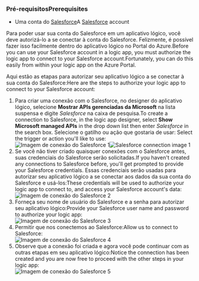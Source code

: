 ### <a name="prerequisites"></a><span data-ttu-id="b4f44-101">Pré-requisitos</span><span class="sxs-lookup"><span data-stu-id="b4f44-101">Prerequisites</span></span>
* <span data-ttu-id="b4f44-102">Uma conta do [Salesforce](https://salesforce.com)</span><span class="sxs-lookup"><span data-stu-id="b4f44-102">A [Salesforce](https://salesforce.com) account</span></span>  

<span data-ttu-id="b4f44-103">Para poder usar sua conta do Salesforce em um aplicativo lógico, você deve autorizá-lo a se conectar à conta do Salesforce. Felizmente, é possível fazer isso facilmente dentro do aplicativo lógico no Portal do Azure.</span><span class="sxs-lookup"><span data-stu-id="b4f44-103">Before you can use your Salesforce account in a logic app, you must authorize the logic app to connect to your Salesforce account.Fortunately, you can do this easily from within your logic app on the Azure Portal.</span></span>  

<span data-ttu-id="b4f44-104">Aqui estão as etapas para autorizar seu aplicativo lógico a se conectar à sua conta do Salesforce:</span><span class="sxs-lookup"><span data-stu-id="b4f44-104">Here are the steps to authorize your logic app to connect to your Salesforce account:</span></span>  

1. <span data-ttu-id="b4f44-105">Para criar uma conexão com o Salesforce, no designer do aplicativo lógico, selecione **Mostrar APIs gerenciadas da Microsoft** na lista suspensa e digite *Salesforce* na caixa de pesquisa.</span><span class="sxs-lookup"><span data-stu-id="b4f44-105">To create a connection to Salesforce, in the logic app designer, select **Show Microsoft managed APIs** in the drop down list then enter *Salesforce* in the search box.</span></span> <span data-ttu-id="b4f44-106">Selecione o gatilho ou ação que gostaria de usar: </span><span class="sxs-lookup"><span data-stu-id="b4f44-106">Select the trigger or action you'll like to use:</span></span>  
   <span data-ttu-id="b4f44-107">![Imagem de conexão do Salesforce 1](./media/connectors-create-api-salesforce/salesforce-1.png)</span><span class="sxs-lookup"><span data-stu-id="b4f44-107">![Salesforce connection image 1](./media/connectors-create-api-salesforce/salesforce-1.png)</span></span>  
2. <span data-ttu-id="b4f44-108">Se você não tiver criado quaisquer conexões com o Salesforce antes, suas credenciais do Salesforce serão solicitadas.</span><span class="sxs-lookup"><span data-stu-id="b4f44-108">If you haven't created any connections to Salesforce before, you'll get prompted to provide your Salesforce credentials.</span></span> <span data-ttu-id="b4f44-109">Essas credenciais serão usadas para autorizar seu aplicativo lógico a se conectar aos dados da sua conta do Salesforce e usá-los:</span><span class="sxs-lookup"><span data-stu-id="b4f44-109">These credentials will be used to authorize your logic app to connect to, and access your Salesforce account's data:</span></span>  
   ![Imagem de conexão do Salesforce 2](./media/connectors-create-api-salesforce/salesforce-2.png)  
3. <span data-ttu-id="b4f44-111">Forneça seu nome de usuário do Salesforce e a senha para autorizar seu aplicativo lógico:</span><span class="sxs-lookup"><span data-stu-id="b4f44-111">Provide your Salesforce user name and password to authorize your logic app:</span></span>  
   ![Imagem de conexão do Salesforce 3](./media/connectors-create-api-salesforce/salesforce-3.png)  
4. <span data-ttu-id="b4f44-113">Permitir que nos conectemos ao Salesforce:</span><span class="sxs-lookup"><span data-stu-id="b4f44-113">Allow us to connect to Salesforce:</span></span>  
   ![Imagem de conexão do Salesforce 4](./media/connectors-create-api-salesforce/salesforce-4.png)  
5. <span data-ttu-id="b4f44-115">Observe que a conexão foi criada e agora você pode continuar com as outras etapas em seu aplicativo lógico:</span><span class="sxs-lookup"><span data-stu-id="b4f44-115">Notice the connection has been created and you are now free to proceed with the other steps in your logic app:</span></span>  
   ![Imagem de conexão do Salesforce 5](./media/connectors-create-api-salesforce/salesforce-5.png)  

